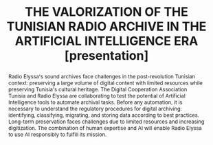 ---
abstract: 'Radio Elyssa''s sound archives face challenges in the post-revolution Tunisian
  context: preserving a large volume of digital content with limited resources while
  preserving Tunisia''s cultural heritage. The Digital Cooperation Association Tunisia
  and Radio Elyssa are collaborating to test the potential of Artificial Intelligence
  tools to automate archival tasks. Before any automation, it is necessary to understand
  the regulatory procedures for digital archiving: identifying, classifying, migrating,
  and storing data according to best practices. Long-term preservation faces challenges
  due to limited resources and increasing digitization. The combination of human expertise
  and AI will enable Radio Elyssa to use AI responsibly to fulfill its mission.'
creators:
- Meddeb, Sami
- Cecchine, Randi
date: null
document_url: https://www.ideals.illinois.edu/items/128867/bitstreams/430328/data.pdf
grand_parent: iPRES
institutions: []
keywords:
- artificial intelligence
- image
- music
- audiovisual
- chatbot
landing_page_url: https://hdl.handle.net/2142/121673
language: eng
layout: publication
license: CC-BY 4.0 International
notes_url: null
parent: iPRES 2023
presentation_url: null
size: null
source_name: iPRES
title: THE VALORIZATION OF THE TUNISIAN RADIO ARCHIVE IN THE ARTIFICIAL INTELLIGENCE
  ERA [presentation]
type: presentation
year: 2023
---